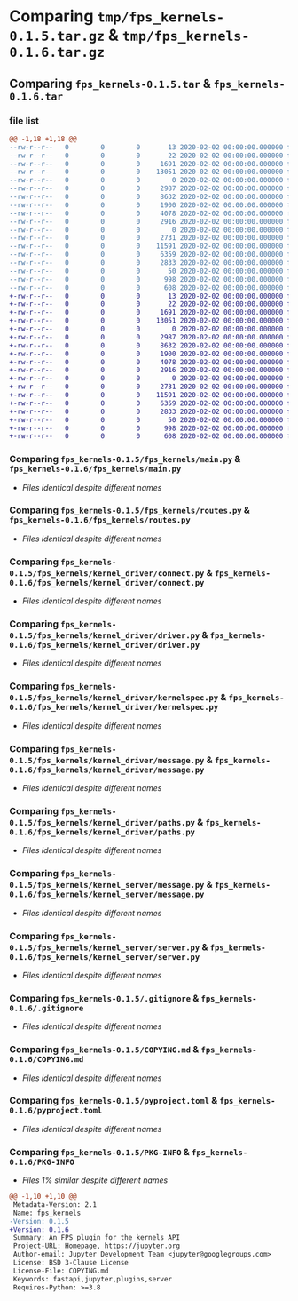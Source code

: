 # Comparing `tmp/fps_kernels-0.1.5.tar.gz` & `tmp/fps_kernels-0.1.6.tar.gz`

## Comparing `fps_kernels-0.1.5.tar` & `fps_kernels-0.1.6.tar`

### file list

```diff
@@ -1,18 +1,18 @@
--rw-r--r--   0        0        0       13 2020-02-02 00:00:00.000000 fps_kernels-0.1.5/MANIFEST.in
--rw-r--r--   0        0        0       22 2020-02-02 00:00:00.000000 fps_kernels-0.1.5/fps_kernels/__init__.py
--rw-r--r--   0        0        0     1691 2020-02-02 00:00:00.000000 fps_kernels-0.1.5/fps_kernels/main.py
--rw-r--r--   0        0        0    13051 2020-02-02 00:00:00.000000 fps_kernels-0.1.5/fps_kernels/routes.py
--rw-r--r--   0        0        0        0 2020-02-02 00:00:00.000000 fps_kernels-0.1.5/fps_kernels/kernel_driver/__init__.py
--rw-r--r--   0        0        0     2987 2020-02-02 00:00:00.000000 fps_kernels-0.1.5/fps_kernels/kernel_driver/connect.py
--rw-r--r--   0        0        0     8632 2020-02-02 00:00:00.000000 fps_kernels-0.1.5/fps_kernels/kernel_driver/driver.py
--rw-r--r--   0        0        0     1900 2020-02-02 00:00:00.000000 fps_kernels-0.1.5/fps_kernels/kernel_driver/kernelspec.py
--rw-r--r--   0        0        0     4078 2020-02-02 00:00:00.000000 fps_kernels-0.1.5/fps_kernels/kernel_driver/message.py
--rw-r--r--   0        0        0     2916 2020-02-02 00:00:00.000000 fps_kernels-0.1.5/fps_kernels/kernel_driver/paths.py
--rw-r--r--   0        0        0        0 2020-02-02 00:00:00.000000 fps_kernels-0.1.5/fps_kernels/kernel_server/__init__.py
--rw-r--r--   0        0        0     2731 2020-02-02 00:00:00.000000 fps_kernels-0.1.5/fps_kernels/kernel_server/message.py
--rw-r--r--   0        0        0    11591 2020-02-02 00:00:00.000000 fps_kernels-0.1.5/fps_kernels/kernel_server/server.py
--rw-r--r--   0        0        0     6359 2020-02-02 00:00:00.000000 fps_kernels-0.1.5/.gitignore
--rw-r--r--   0        0        0     2833 2020-02-02 00:00:00.000000 fps_kernels-0.1.5/COPYING.md
--rw-r--r--   0        0        0       50 2020-02-02 00:00:00.000000 fps_kernels-0.1.5/README.md
--rw-r--r--   0        0        0      998 2020-02-02 00:00:00.000000 fps_kernels-0.1.5/pyproject.toml
--rw-r--r--   0        0        0      608 2020-02-02 00:00:00.000000 fps_kernels-0.1.5/PKG-INFO
+-rw-r--r--   0        0        0       13 2020-02-02 00:00:00.000000 fps_kernels-0.1.6/MANIFEST.in
+-rw-r--r--   0        0        0       22 2020-02-02 00:00:00.000000 fps_kernels-0.1.6/fps_kernels/__init__.py
+-rw-r--r--   0        0        0     1691 2020-02-02 00:00:00.000000 fps_kernels-0.1.6/fps_kernels/main.py
+-rw-r--r--   0        0        0    13051 2020-02-02 00:00:00.000000 fps_kernels-0.1.6/fps_kernels/routes.py
+-rw-r--r--   0        0        0        0 2020-02-02 00:00:00.000000 fps_kernels-0.1.6/fps_kernels/kernel_driver/__init__.py
+-rw-r--r--   0        0        0     2987 2020-02-02 00:00:00.000000 fps_kernels-0.1.6/fps_kernels/kernel_driver/connect.py
+-rw-r--r--   0        0        0     8632 2020-02-02 00:00:00.000000 fps_kernels-0.1.6/fps_kernels/kernel_driver/driver.py
+-rw-r--r--   0        0        0     1900 2020-02-02 00:00:00.000000 fps_kernels-0.1.6/fps_kernels/kernel_driver/kernelspec.py
+-rw-r--r--   0        0        0     4078 2020-02-02 00:00:00.000000 fps_kernels-0.1.6/fps_kernels/kernel_driver/message.py
+-rw-r--r--   0        0        0     2916 2020-02-02 00:00:00.000000 fps_kernels-0.1.6/fps_kernels/kernel_driver/paths.py
+-rw-r--r--   0        0        0        0 2020-02-02 00:00:00.000000 fps_kernels-0.1.6/fps_kernels/kernel_server/__init__.py
+-rw-r--r--   0        0        0     2731 2020-02-02 00:00:00.000000 fps_kernels-0.1.6/fps_kernels/kernel_server/message.py
+-rw-r--r--   0        0        0    11591 2020-02-02 00:00:00.000000 fps_kernels-0.1.6/fps_kernels/kernel_server/server.py
+-rw-r--r--   0        0        0     6359 2020-02-02 00:00:00.000000 fps_kernels-0.1.6/.gitignore
+-rw-r--r--   0        0        0     2833 2020-02-02 00:00:00.000000 fps_kernels-0.1.6/COPYING.md
+-rw-r--r--   0        0        0       50 2020-02-02 00:00:00.000000 fps_kernels-0.1.6/README.md
+-rw-r--r--   0        0        0      998 2020-02-02 00:00:00.000000 fps_kernels-0.1.6/pyproject.toml
+-rw-r--r--   0        0        0      608 2020-02-02 00:00:00.000000 fps_kernels-0.1.6/PKG-INFO
```

### Comparing `fps_kernels-0.1.5/fps_kernels/main.py` & `fps_kernels-0.1.6/fps_kernels/main.py`

 * *Files identical despite different names*

### Comparing `fps_kernels-0.1.5/fps_kernels/routes.py` & `fps_kernels-0.1.6/fps_kernels/routes.py`

 * *Files identical despite different names*

### Comparing `fps_kernels-0.1.5/fps_kernels/kernel_driver/connect.py` & `fps_kernels-0.1.6/fps_kernels/kernel_driver/connect.py`

 * *Files identical despite different names*

### Comparing `fps_kernels-0.1.5/fps_kernels/kernel_driver/driver.py` & `fps_kernels-0.1.6/fps_kernels/kernel_driver/driver.py`

 * *Files identical despite different names*

### Comparing `fps_kernels-0.1.5/fps_kernels/kernel_driver/kernelspec.py` & `fps_kernels-0.1.6/fps_kernels/kernel_driver/kernelspec.py`

 * *Files identical despite different names*

### Comparing `fps_kernels-0.1.5/fps_kernels/kernel_driver/message.py` & `fps_kernels-0.1.6/fps_kernels/kernel_driver/message.py`

 * *Files identical despite different names*

### Comparing `fps_kernels-0.1.5/fps_kernels/kernel_driver/paths.py` & `fps_kernels-0.1.6/fps_kernels/kernel_driver/paths.py`

 * *Files identical despite different names*

### Comparing `fps_kernels-0.1.5/fps_kernels/kernel_server/message.py` & `fps_kernels-0.1.6/fps_kernels/kernel_server/message.py`

 * *Files identical despite different names*

### Comparing `fps_kernels-0.1.5/fps_kernels/kernel_server/server.py` & `fps_kernels-0.1.6/fps_kernels/kernel_server/server.py`

 * *Files identical despite different names*

### Comparing `fps_kernels-0.1.5/.gitignore` & `fps_kernels-0.1.6/.gitignore`

 * *Files identical despite different names*

### Comparing `fps_kernels-0.1.5/COPYING.md` & `fps_kernels-0.1.6/COPYING.md`

 * *Files identical despite different names*

### Comparing `fps_kernels-0.1.5/pyproject.toml` & `fps_kernels-0.1.6/pyproject.toml`

 * *Files identical despite different names*

### Comparing `fps_kernels-0.1.5/PKG-INFO` & `fps_kernels-0.1.6/PKG-INFO`

 * *Files 1% similar despite different names*

```diff
@@ -1,10 +1,10 @@
 Metadata-Version: 2.1
 Name: fps_kernels
-Version: 0.1.5
+Version: 0.1.6
 Summary: An FPS plugin for the kernels API
 Project-URL: Homepage, https://jupyter.org
 Author-email: Jupyter Development Team <jupyter@googlegroups.com>
 License: BSD 3-Clause License
 License-File: COPYING.md
 Keywords: fastapi,jupyter,plugins,server
 Requires-Python: >=3.8
```

